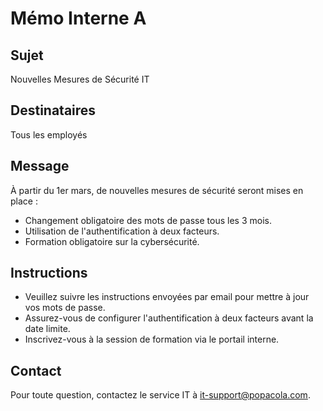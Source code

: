 # Mémo Interne A

## Sujet
Nouvelles Mesures de Sécurité IT

## Destinataires
Tous les employés

## Message
À partir du 1er mars, de nouvelles mesures de sécurité seront mises en place :
- Changement obligatoire des mots de passe tous les 3 mois.
- Utilisation de l'authentification à deux facteurs.
- Formation obligatoire sur la cybersécurité.

## Instructions
- Veuillez suivre les instructions envoyées par email pour mettre à jour vos mots de passe.
- Assurez-vous de configurer l'authentification à deux facteurs avant la date limite.
- Inscrivez-vous à la session de formation via le portail interne.

## Contact
Pour toute question, contactez le service IT à it-support@popacola.com.
